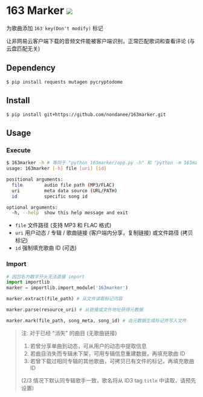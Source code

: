 # 163 Marker ![](https://img.shields.io/badge/python-3-blue?style=flat-square)

为歌曲添加 `163 key(Don't modify)` 标记

让非网易云客户端下载的音频文件能被客户端识别，正常匹配歌词和查看评论 (与云盘匹配无关)

## Dependency

```
$ pip install requests mutagen pycryptodome
```

## Install
```
$ pip install git+https://github.com/nondanee/163marker.git
```

## Usage

### Execute

```sh
$ 163marker -h # 等同于 "python 163marker/app.py -h" 和 "python -m 163marker.app -h"
usage: 163marker [-h] file [uri] [id]

positional arguments:
  file        audio file path (MP3/FLAC)
  uri         meta data source (URL/PATH)
  id          specific song id

optional arguments:
  -h, --help  show this help message and exit
```

- `file` 文件路径 (支持 MP3 和 FLAC 格式)
- `uri` 用户动态 / 专辑 / 歌曲链接 (客户端内分享，复制链接) 或文件路径 (拷贝标记)
- `id` 强制填充歌曲 ID (可选)

### Import

```python
# 因包名为数字开头无法直接 import
import importlib
marker = importlib.import_module('163marker')
```

```python
marker.extract(file_path) # 从文件读取标记内容

marker.parse(resource_uri) # 从链接或文件地址获得元数据

marker.mark(file_path, song_meta, song_id) # 由元数据生成标记并写入文件
```

> 注: 对于已经 "消失" 的曲目 (无歌曲链接)
>
>  1. 若曾分享单曲到动态，可从用户的动态中提取信息
>  2. 若曲目消失而专辑未下架，可用专辑信息重建数据，再填充歌曲 ID
>  3. 若曾下载过相同专辑的其他歌曲，可拷贝已有文件的标记，再填充歌曲 ID
>
>  (2/3 情况下默认同专辑歌手一致，歌名将从 ID3 tag `title` 中读取，请预先设置)
